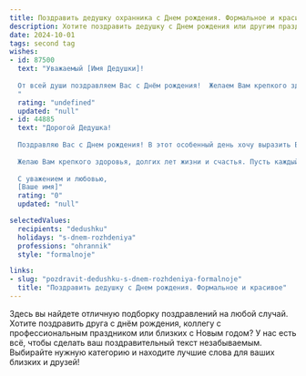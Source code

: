 ```yaml
---
title: Поздравить дедушку охранника c Днем рождения. Формальное и красивое
description: Хотите поздравить дедушку c Днем рождения или другим праздником? Наш ИИ создаст незабываемое поздравление, а вы обязательно выделитесь среди других.  
date: 2024-10-01
tags: second tag
wishes:
- id: 87500
  text: "Уважаемый [Имя Дедушки]!
  
  От всей души поздравляем Вас с Днём рождения!  Желаем Вам крепкого здоровья, долголетия,  спокойствия и благополучия.  Пусть Ваша жизнь будет наполнена радостью,  теплотой  и  уважением.  Ваш профессионализм и преданность делу охраны заслуживают глубокого почтения.  Счастья Вам и всего самого наилучшего!
  "
  rating: "undefined"
  updated: "null"
- id: 44885
  text: "Дорогой Дедушка!
  
  Поздравляю Вас с Днем рождения! В этот особенный день хочу выразить Вам свою искреннюю благодарность за все ту заботу и поддержку, которые Вы дарите нашей семье. Ваш опыт и мудрость, как надежный охранник, всегда оберегают нас и придают сил в непростые моменты.
  
  Желаю Вам крепкого здоровья, долгих лет жизни и счастья. Пусть каждый новый день приносит радость и приятные моменты, а рядом будут только искренние и любящие люди. Спасибо, что Вы есть в нашей жизни!
  
  С уважением и любовью,
  [Ваше имя]"
  rating: "0"
  updated: "null"

selectedValues:
  recipients: "dedushku"
  holidays: "s-dnem-rozhdeniya"
  professions: "ohrannik"
  style: "formalnoje"

links:
- slug: "pozdravit-dedushku-s-dnem-rozhdeniya-formalnoje"
  title: "Поздравить дедушку c Днем рождения. Формальное и красивое"
---
```


Здесь вы найдете отличную подборку поздравлений на любой случай. 
Хотите поздравить друга с днём рождения, коллегу с профессиональным праздником или близких с Новым годом? У нас есть всё, чтобы сделать ваш поздравительный текст незабываемым. Выбирайте нужную категорию и находите лучшие слова для ваших близких и друзей!
